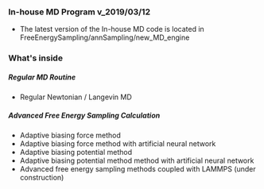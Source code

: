 ### In-house MD Program v_2019/03/12
* The latest version of the In-house MD code is located in FreeEnergySampling/annSampling/new_MD_engine

### What's inside 
##### Regular MD Routine
* Regular Newtonian / Langevin MD
##### Advanced Free Energy Sampling Calculation
* Adaptive biasing force method 
* Adaptive biasing force method with artificial neural network 
* Adaptive biasing potential method 
* Adaptive biasing potential method method with artificial neural network
* Advanced free energy sampling methods coupled with LAMMPS (under construction)

